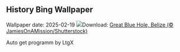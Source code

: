 ## History Bing Wallpaper
Wallpaper date: 2025-02-19
![](https://www.bing.com/th?id=OHR.BlueBelize_EN-GB7414492800_UHD.jpg&w=1000)Download: [Great Blue Hole, Belize (© JamiesOnAMission/Shutterstock)](https://www.bing.com/th?id=OHR.BlueBelize_EN-GB7414492800_UHD.jpg)

Auto get programm by LtgX
